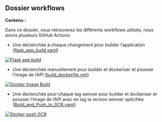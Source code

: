 ## Dossier workflows

**Contenu :**

Dans ce dossier, vous retrouverez les différents workflows utilisés, nous avons plusieurs GitHub Actions: 

* Une déclenchée à chaque changement pour builder l’application  ([flask_app_build.yaml](https://github.com/Naofel-eal/4A_SQR_CI-CD/blob/main/.github/workflows/flask_app_build.yaml))

[![Flask app build](https://github.com/Naofel-eal/4A_SQR_CI-CD/actions/workflows/flask_app_build.yaml/badge.svg)](https://github.com/Naofel-eal/4A_SQR_CI-CD/actions/workflows/flask_app_build.yaml)

* Une déclenchée manuellement pour builder et dockeriser et pousser l’image de l’API ([build_dockerfile.yml](https://github.com/Naofel-eal/4A_SQR_CI-CD/blob/main/.github/workflows/build_dockerfile.yml))

[![Docker Image Build](https://github.com/Naofel-eal/4A_SQR_CI-CD/actions/workflows/build_dockerfile.yaml/badge.svg)](https://github.com/Naofel-eal/4A_SQR_CI-CD/actions/workflows/build_dockerfile.yaml)

* Une déclenchée pour chaque tag semver pour builder et dockeriser et pousser l’image de l’API avec en tag la version semver spécifiée ([Build_and_Push_to_GCR.yaml](https://github.com/Naofel-eal/4A_SQR_CI-CD/blob/main/.github/workflows/Build_and_Push_to_GCR.yaml))

[![Docker push GCR](https://github.com/Naofel-eal/4A_SQR_CI-CD/actions/workflows/Build_and_Push_to_GCR.yaml/badge.svg)](https://github.com/Naofel-eal/4A_SQR_CI-CD/actions/workflows/Build_and_Push_to_GCR.yaml)

